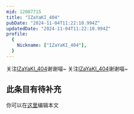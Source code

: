 ```yaml
---
mid: 12087715
title: "IZaYaKI_404"
pubDate: "2024-11-04T11:22:10.994Z"
updatedDate: "2024-11-04T11:22:10.994Z"
profile:
  {
    Nickname: ["IZaYaKI_404"],
  }
---
```


关注[IZaYaKI_404](https://space.bilibili.com/12087715)谢谢喵~ 关注[IZaYaKI_404](https://space.bilibili.com/12087715)谢谢喵~

## 此条目有待补充
你可以在[这里](https://github.com/Yuhanawa/VTuber.ICU-Content/edit/master/v/IZaYaKI_404/index.md)编辑本文
